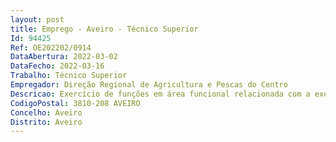 ```yaml
--- 
layout: post
title: Emprego - Aveiro - Técnico Superior
Id: 94425
Ref: OE202202/0914
DataAbertura: 2022-03-02
DataFecho: 2022-03-16
Trabalho: Técnico Superior
Empregador: Direção Regional de Agricultura e Pescas do Centro
Descricao: Exercício de funções em área funcional relacionada com a execução de ações de controlo no âmbito do SIGC (Ajudas Diretas e Desenvolvimento Rural), das medidas florestais, medidas de apoio ao setor vitivinícola, agroalimentar, entre outras.
CodigoPostal: 3810-208 AVEIRO
Concelho: Aveiro
Distrito: Aveiro
--- 
```

